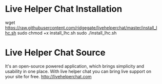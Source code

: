 Live Helper Chat Installation
============================
wget https://raw.githubusercontent.com/ridgegate/livehelperchat/master/install_lhc.sh
sudo chmod +x install_lhc.sh 
sudo ./install_lhc.sh 

Live Helper Chat Source
========================
It's an open-source powered application, which brings simplicity and usability in one place. With live helper chat you can bring live support on your site for free. http://livehelperchat.com
